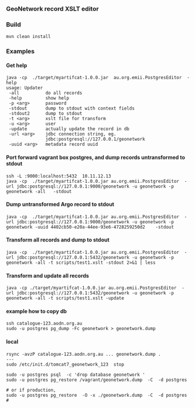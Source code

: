
### GeoNetwork record XSLT editor

### Build

    mvn clean install

### Examples

#### Get help
```
java -cp  ./target/myartifcat-1.0.0.jar  au.org.emii.PostgresEditor  -help
usage: Updater
 -all          do all records
 -help         show help
 -p <arg>      password
 -stdout       dump to stdout with context fields
 -stdout2      dump to stdout
 -t <arg>      xslt file for transform
 -u <arg>      user
 -update       actually update the record in db
 -url <arg>    jdbc connection string, eg.
               jdbc:postgresql://127.0.0.1/geonetwork
 -uuid <arg>   metadata record uuid
```

#### Port forward vagrant box postgres, and dump records untransformed to stdout
```
ssh -L :9000:localhost:5432  10.11.12.13
java -cp  ./target/myartifcat-1.0.0.jar au.org.emii.PostgresEditor  -url jdbc:postgresql://127.0.0.1:9000/geonetwork -u geonetwork -p geonetwork -all   -stdout
```

#### Dump untransformed Argo record to stdout
```
java -cp  ./target/myartifcat-1.0.0.jar au.org.emii.PostgresEditor  -url jdbc:postgresql://127.0.0.1:9000/geonetwork -u geonetwork -p geonetwork -uuid 4402cb50-e20a-44ee-93e6-4728259250d2    -stdout   
```

#### Transform all records and dump to stdout
```
java -cp  ./target/myartifcat-1.0.0.jar au.org.emii.PostgresEditor  -url jdbc:postgresql://127.0.0.1:5432/geonetwork -u geonetwork -p geonetwork -all -t scripts/test1.xslt -stdout 2>&1 | less
```

#### Transform and update all records
```
java -cp ./target/myartifcat-1.0.0.jar au.org.emii.PostgresEditor  -url jdbc:postgresql://127.0.0.1:5432/geonetwork -u geonetwork -p geonetwork -all -t scripts/test1.xslt -update
```



#### example how to copy db
```
ssh catalogue-123.aodn.org.au
sudo -u postgres pg_dump -Fc geonetwork > geonetwork.dump
```

#### local

```
rsync -avzP catalogue-123.aodn.org.au ... geonetwork.dump .
---
sudo /etc/init.d/tomcat7_geonetwork_123  stop

sudo -u postgres psql  -c 'drop database geonetwork '
sudo -u postgres pg_restore /vagrant/geonetwork.dump  -C  -d postgres

# or if production,
sudo -u postgres pg_restore  -O -x ./geonetwork.dump  -C  -d postgres
# 

```

